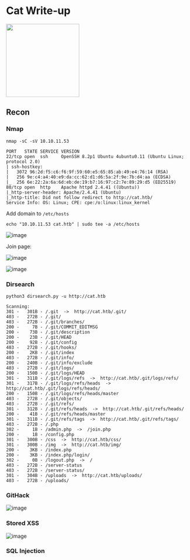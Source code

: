 # Cat Write-up

<img src="https://labs.hackthebox.com/storage/avatars/bf7ae27f4e0ce1703bdd10d538334d9e.png" width="200" height="200">

## Recon

### Nmap

`nmap -sC -sV 10.10.11.53`

    PORT   STATE SERVICE VERSION
    22/tcp open  ssh     OpenSSH 8.2p1 Ubuntu 4ubuntu0.11 (Ubuntu Linux; protocol 2.0)
    | ssh-hostkey: 
    |   3072 96:2d:f5:c6:f6:9f:59:60:e5:65:85:ab:49:e4:76:14 (RSA)
    |   256 9e:c4:a4:40:e9:da:cc:62:d1:d6:5a:2f:9e:7b:d4:aa (ECDSA)
    |_  256 6e:22:2a:6a:6d:eb:de:19:b7:16:97:c2:7e:89:29:d5 (ED25519)
    80/tcp open  http    Apache httpd 2.4.41 ((Ubuntu))
    |_http-server-header: Apache/2.4.41 (Ubuntu)
    |_http-title: Did not follow redirect to http://cat.htb/
    Service Info: OS: Linux; CPE: cpe:/o:linux:linux_kernel
    
Add domain to `/etc/hosts`

    echo "10.10.11.53 cat.htb" | sudo tee -a /etc/hosts

![image](https://github.com/user-attachments/assets/5dd9fc64-1a8d-40c2-b5a6-49346be6b6c9)

Join page:

![image](https://github.com/user-attachments/assets/0fe84359-e0c5-4f77-a15e-de901e85f170)

![image](https://github.com/user-attachments/assets/9de8d8a4-dffa-4463-8201-5019e3428679)

### Dirsearch 

`python3 dirsearch.py -u http://cat.htb `

    Scanning: 
    301 -   301B - /.git  ->  http://cat.htb/.git/                    
    403 -   272B - /.git/                                             
    403 -   272B - /.git/branches/
    200 -     7B - /.git/COMMIT_EDITMSG
    200 -    73B - /.git/description
    200 -    23B - /.git/HEAD
    200 -    92B - /.git/config                                       
    403 -   272B - /.git/hooks/                                       
    200 -    2KB - /.git/index                                        
    403 -   272B - /.git/info/
    200 -   240B - /.git/info/exclude                                 
    403 -   272B - /.git/logs/                                        
    200 -   150B - /.git/logs/HEAD                                    
    301 -   311B - /.git/logs/refs  ->  http://cat.htb/.git/logs/refs/
    301 -   317B - /.git/logs/refs/heads  ->  http://cat.htb/.git/logs/refs/heads/
    200 -   150B - /.git/logs/refs/heads/master
    403 -   272B - /.git/objects/                                     
    403 -   272B - /.git/refs/                                        
    301 -   312B - /.git/refs/heads  ->  http://cat.htb/.git/refs/heads/
    200 -    41B - /.git/refs/heads/master
    301 -   311B - /.git/refs/tags  ->  http://cat.htb/.git/refs/tags/
    403 -   272B - /.php                                              
    302 -     1B - /admin.php  ->  /join.php                          
    200 -     1B - /config.php                                        
    301 -   300B - /css  ->  http://cat.htb/css/                      
    301 -   300B - /img  ->  http://cat.htb/img/                      
    200 -    3KB - /index.php                                         
    200 -    3KB - /index.php/login/                                  
    302 -     0B - /logout.php  ->  /                                 
    403 -   272B - /server-status                                     
    403 -   272B - /server-status/                                    
    301 -   304B - /uploads  ->  http://cat.htb/uploads/              
    403 -   272B - /uploads/ 

### GitHack

![image](https://github.com/user-attachments/assets/77d0d115-485b-42b9-a867-094dc8741a13)

### Stored XSS

![image](https://github.com/user-attachments/assets/5e48bf68-154f-4cb0-ba5a-0668587c1949)

### SQL Injection


